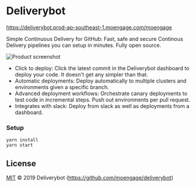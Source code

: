 # Deliverybot

https://deliverybot.prod-ap-southeast-1.moengage.com/moengage

Simple Continuous Delivery for GitHub: Fast, safe and secure Continous Delivery
pipelines you can setup in minutes. Fully open source.

![Product screenshot](https://deliverybot.dev/assets/images/deploy-list.png)

* Click to deploy: Click the latest commit in the Deliverybot dashboard to
  deploy your code. It doesn't get any simpler than that.
* Automatic deployments: Deploy automatically to multiple clusters and
  environments given a specific branch.
* Advanced deployment workflows: Orchestrate canary deployments to test code in
  incremental steps. Push out environments per pull request.
* Integrates with slack: Deploy from slack as well as deployments from a
  dashboard.

### Setup

    yarn install
    yarn start

## License

[MIT](LICENSE) © 2019 Deliverybot (https://github.com/moengage/deliverybot)

